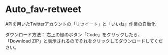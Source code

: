 # Auto_fav-retweet
APIを用いたTwitterアカウントの「リツイート」と「いいね」作業の自動化


ダウンロード方法：
右上の緑のボタン「Code」をクリックしたら、「Download ZIP」と表示されるのでそれをクリックしてダウンロードしてください。
